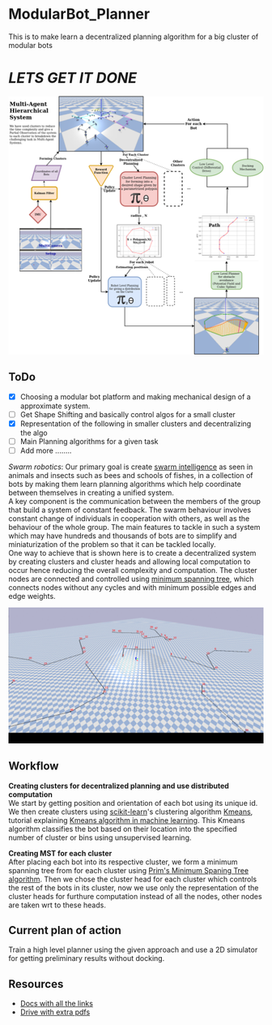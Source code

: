 # ModularBot_Planner

This is to make learn a decentralized planning algorithm for a big cluster of modular bots
# *LETS GET IT DONE*
![Lets get done](images/ModularBot.png)
## ToDo
- [X] Choosing a modular bot platform and making mechanical design of a approximate system.
- [ ] Get Shape Shifting and basically control algos for a small cluster
- [X] Representation of the following in smaller clusters and decentralizing the algo
- [ ] Main Planning algorithms for a given task
- [ ] Add more ........

*Swarm robotics*:
Our primary goal is create [swarm intelligence](https://en.wikipedia.org/wiki/Swarm_intelligence) as seen in animals and insects such as bees and schools of fishes, in a collection of bots by making them learn planning algorithms which help coordinate between themselves in creating a unified system.</br>
A key component is the communication between the members of the group that build a system of constant feedback. The swarm behaviour involves constant change of individuals in cooperation with others, as well as the behaviour of the whole group. The main features to tackle in such a system which may have hundreds and thousands of bots are to simplify and miniaturization of the problem so that it can be tackled locally.</br>
One way to achieve that is shown here is to create a decentralized system by creating clusters and cluster heads and allowing local computation to occur hence reducing the overall complexity and computation. The cluster nodes are connected and controlled using [minimum spanning tree](https://en.wikipedia.org/wiki/Minimum_spanning_tree), which connects nodes without any cycles and with minimum possible edges and edge weights.

![](ezgif.com-gif-maker.gif)

## Workflow

**Creating clusters for decentralized planning and use distributed computation**</br>
We start by getting position and orientation of each bot using its unique id. We then create clusters using [scikit-learn](https://scikit-learn.org/)'s clustering algorithm [Kmeans](https://scikit-learn.org/stable/modules/generated/sklearn.cluster.KMeans.html), tutorial explaining [Kmeans algorithm in machine learning](https://towardsdatascience.com/understanding-k-means-clustering-in-machine-learning-6a6e67336aa1). This Kmeans algorithm classifies the bot based on their location into the specified number of cluster or bins using unsupervised learning.

**Creating MST for each cluster**</br>
After placing each bot into its respective cluster, we form a minimum spanning tree from for each cluster using [Prim's Minimum Spaning Tree algorithm](https://www.geeksforgeeks.org/prims-minimum-spanning-tree-mst-greedy-algo-5/). Then we chose the cluster head for each cluster which controls the rest of the bots in its cluster, now we use only the representation of the cluster heads for furthure computation instead of all the nodes, other nodes are taken wrt to these heads.

## Current plan of action

Train a high level planner using the given approach and use a 2D simulator for getting preliminary results without docking.


## Resources
- [Docs with all the links](https://docs.google.com/document/d/1KEJf-jeIi0BJtAnXddLB5JF5d1Ci-cbfW9H89qSSHl4/edit?usp=sharing)
- [Drive with extra pdfs](https://drive.google.com/drive/folders/1T1NNpkDUduwzQ99P27nm3KUAkobiAlMo?usp=sharing)
